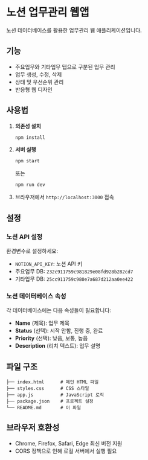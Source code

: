 # 노션 업무관리 웹앱

노션 데이터베이스를 활용한 업무관리 웹 애플리케이션입니다.

## 기능
- 주요업무와 기타업무 탭으로 구분된 업무 관리
- 업무 생성, 수정, 삭제
- 상태 및 우선순위 관리
- 반응형 웹 디자인

## 사용법

1. **의존성 설치**
   ```bash
   npm install
   ```

2. **서버 실행**
   ```bash
   npm start
   ```
   또는
   ```bash
   npm run dev
   ```

3. 브라우저에서 `http://localhost:3000` 접속

## 설정

### 노션 API 설정
환경변수로 설정하세요:
- `NOTION_API_KEY`: 노션 API 키
- 주요업무 DB: `232c911759c981829e08fd928b282cd7`
- 기타업무 DB: `25cc911759c980e7a687d212aa0ee422`

### 노션 데이터베이스 속성
각 데이터베이스에는 다음 속성들이 필요합니다:
- **Name** (제목): 업무 제목
- **Status** (선택): 시작 안함, 진행 중, 완료
- **Priority** (선택): 낮음, 보통, 높음
- **Description** (리치 텍스트): 업무 설명

## 파일 구조
```
├── index.html      # 메인 HTML 파일
├── styles.css      # CSS 스타일
├── app.js          # JavaScript 로직
├── package.json    # 프로젝트 설정
└── README.md       # 이 파일
```

## 브라우저 호환성
- Chrome, Firefox, Safari, Edge 최신 버전 지원
- CORS 정책으로 인해 로컬 서버에서 실행 필요
